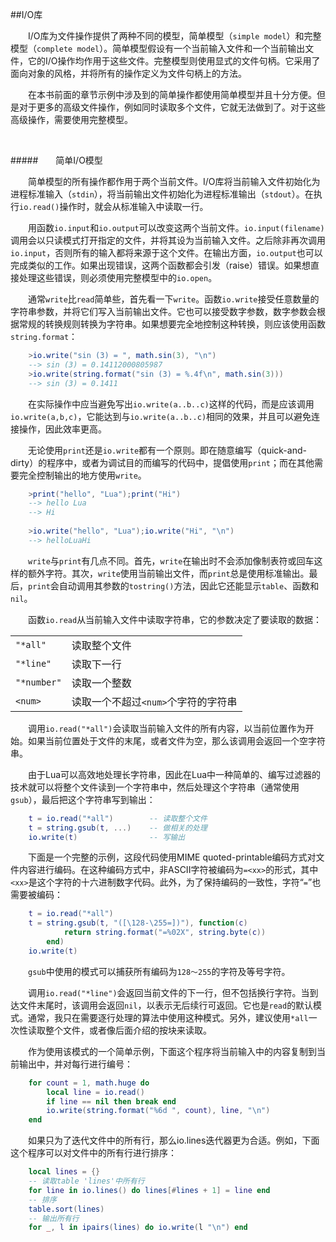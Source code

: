 ##I/O库

&emsp;&emsp;I/O库为文件操作提供了两种不同的模型，简单模型（`simple model`）和完整模型（`complete model`）。简单模型假设有一个当前输入文件和一个当前输出文件，它的I/O操作均作用于这些文件。完整模型则使用显式的文件句柄。它采用了面向对象的风格，并将所有的操作定义为文件句柄上的方法。

&emsp;&emsp;在本书前面的章节示例中涉及到的简单操作都使用简单模型并且十分方便。但是对于更多的高级文件操作，例如同时读取多个文件，它就无法做到了。对于这些高级操作，需要使用完整模型。

&emsp;&emsp;

#####&emsp;&emsp;简单I/O模型

&emsp;&emsp;简单模型的所有操作都作用于两个当前文件。I/O库将当前输入文件初始化为进程标准输入（`stdin`），将当前输出文件初始化为进程标准输出（`stdout`）。在执行`io.read()`操作时，就会从标准输入中读取一行。

&emsp;&emsp;用函数`io.input`和`io.output`可以改变这两个当前文件。`io.input(filename)`调用会以只读模式打开指定的文件，并将其设为当前输入文件。之后除非再次调用`io.input`，否则所有的输入都将来源于这个文件。在输出方面，`io.output`也可以完成类似的工作。如果出现错误，这两个函数都会引发（raise）错误。如果想直接处理这些错误，则必须使用完整模型中的`io.open`。

&emsp;&emsp;通常`write`比`read`简单些，首先看一下`write`。函数`io.write`接受任意数量的字符串参数，并将它们写入当前输出文件。它也可以接受数字参数，数字参数会根据常规的转换规则转换为字符串。如果想要完全地控制这种转换，则应该使用函数`string.format`：

```lua
    >io.write("sin (3) = ", math.sin(3), "\n")
    --> sin (3) = 0.14112000805987
    >io.write(string.format("sin (3) = %.4f\n", math.sin(3)))
    --> sin (3) = 0.1411
```

&emsp;&emsp;在实际操作中应当避免写出`io.write(a..b..c)`这样的代码，而是应该调用`io.write(a,b,c)`，它能达到与`io.write(a..b..c)`相同的效果，并且可以避免连接操作，因此效率更高。

&emsp;&emsp;无论使用`print`还是`io.write`都有一个原则。即在随意编写（quick-and-dirty）的程序中，或者为调试目的而编写的代码中，提倡使用`print`；而在其他需要完全控制输出的地方使用`write`。

```lua
    >print("hello", "Lua");print("Hi")
    --> hello Lua
    --> Hi
    
    >io.write("hello", "Lua");io.write("Hi", "\n")
    --> helloLuaHi
```

&emsp;&emsp;`write`与`print`有几点不同。首先，`write`在输出时不会添加像制表符或回车这样的额外字符。其次，`write`使用当前输出文件，而`print`总是使用标准输出。最后，`print`会自动调用其参数的`tostring()`方法，因此它还能显示`table`、函数和`nil`。

&emsp;&emsp;函数`io.read`从当前输入文件中读取字符串，它的参数决定了要读取的数据：

|||
|:--|:--|
|`"*all"`|读取整个文件|
|`"*line"`|读取下一行|
|`"*number"`|读取一个整数|
|`<num>`|读取一个不超过`<num>`个字符的字符串|

&emsp;&emsp;调用`io.read("*all")`会读取当前输入文件的所有内容，以当前位置作为开始。如果当前位置处于文件的末尾，或者文件为空，那么该调用会返回一个空字符串。

&emsp;&emsp;由于Lua可以高效地处理长字符串，因此在Lua中一种简单的、编写过滤器的技术就可以将整个文件读到一个字符串中，然后处理这个字符串（通常使用`gsub`），最后把这个字符串写到输出：

```lua
    t = io.read("*all")        -- 读取整个文件
    t = string.gsub(t, ...)    -- 做相关的处理
    io.write(t)                -- 写输出
```

&emsp;&emsp;下面是一个完整的示例，这段代码使用MIME quoted-printable编码方式对文件内容进行编码。在这种编码方式中，非ASCII字符被编码为`=<xx>`的形式，其中`<xx>`是这个字符的十六进制数字代码。此外，为了保持编码的一致性，字符“`=`”也需要被编码：

```lua
    t = io.read("*all")
    t = string.gsub(t, "([\128-\255=])"), function(c)
            return string.format("=%02X", string.byte(c))
        end)
    io.write(t)
```

&emsp;&emsp;`gsub`中使用的模式可以捕获所有编码为`128～255`的字符及等号字符。

&emsp;&emsp;调用`io.read("*line")`会返回当前文件的下一行，但不包括换行字符。当到达文件末尾时，该调用会返回`nil`，以表示无后续行可返回。它也是`read`的默认模式。通常，我只在需要逐行处理的算法中使用这种模式。另外，建议使用`*all`一次性读取整个文件，或者像后面介绍的按块来读取。

&emsp;&emsp;作为使用该模式的一个简单示例，下面这个程序将当前输入中的内容复制到当前输出中，并对每行进行编号：

```lua
    for count = 1, math.huge do
        local line = io.read()
        if line == nil then break end
        io.write(string.format("%6d ", count), line, "\n")
    end
```

&emsp;&emsp;如果只为了迭代文件中的所有行，那么io.lines迭代器更为合适。例如，下面这个程序可以对文件中的所有行进行排序：

```lua
    local lines = {}
    -- 读取table 'lines'中所有行
    for line in io.lines() do lines[#lines + 1] = line end
    -- 排序
    table.sort(lines)
    -- 输出所有行
    for _, l in ipairs(lines) do io.write(l "\n") end
```